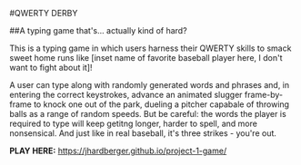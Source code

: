 #QWERTY DERBY

##A typing game that's... actually kind of hard?

This is a typing game in which users harness their QWERTY skills to smack sweet home runs like [inset name of favorite baseball player here, I don't want to fight about it]!

A user can type along with randomly generated words and phrases and, in entering the correct keystrokes, advance an animated slugger frame-by-frame to knock one out of the park, dueling a pitcher capabale of throwing balls as a range of random speeds. But be careful: the words the player is required to type will keep getitng longer, harder to spell, and more nonsensical. And just like in real baseball, it's three strikes - you're out.

**PLAY HERE:** https://jhardberger.github.io/project-1-game/